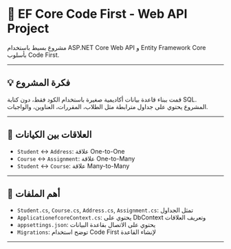# 📘 EF Core Code First - Web API Project

مشروع بسيط باستخدام ASP.NET Core Web API و Entity Framework Core بأسلوب Code First.

---

## 💡 فكرة المشروع

قمت ببناء قاعدة بيانات أكاديمية صغيرة باستخدام الكود فقط، دون كتابة SQL.  
المشروع يحتوي على جداول مترابطة مثل الطلاب، المقررات، العناوين، والواجبات.

---

## 🔗 العلاقات بين الكيانات

- `Student` ↔ `Address`: علاقة One-to-One  
- `Course` ↔ `Assignment`: علاقة One-to-Many  
- `Student` ↔ `Course`: علاقة Many-to-Many

---

## 📂 أهم الملفات

- `Student.cs`, `Course.cs`, `Address.cs`, `Assignment.cs`: تمثل الجداول
- `ApplicationefcoreContext.cs`: يحتوي على DbContext وتعريف العلاقات
- `appsettings.json`: يحتوي على الاتصال بقاعدة البيانات
- `Migrations`: توضح استخدام Code First لإنشاء القاعدة

---
